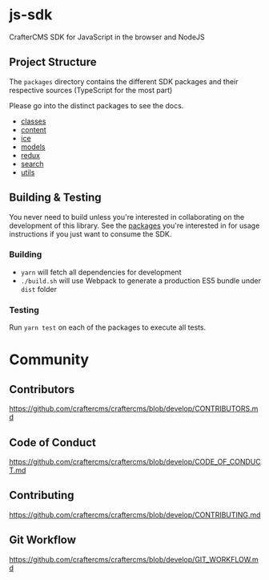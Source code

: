 # js-sdk
CrafterCMS SDK for JavaScript in the browser and NodeJS

## Project Structure

The `packages` directory contains the different SDK packages and their respective sources (TypeScript for the most part)

Please go into the distinct packages to see the docs.

- [classes](./packages/classes)
- [content](./packages/content)
- [ice](./packages/ice)
- [models](./packages/models)
- [redux](./packages/redux)
- [search](./packages/search)
- [utils](./packages/utils)

## Building & Testing

You never need to build unless you're interested in collaborating on the development of this library. See the [packages](./packages) you're interested in for usage instructions if you just want to consume the SDK.

### Building

- `yarn` will fetch all dependencies for development
- `./build.sh` will use Webpack to generate a production ES5 bundle under `dist` folder

### Testing

Run `yarn test` on each of the packages to execute all tests.

# Community
## Contributors
https://github.com/craftercms/craftercms/blob/develop/CONTRIBUTORS.md

## Code of Conduct
https://github.com/craftercms/craftercms/blob/develop/CODE_OF_CONDUCT.md

## Contributing
https://github.com/craftercms/craftercms/blob/develop/CONTRIBUTING.md

## Git Workflow
https://github.com/craftercms/craftercms/blob/develop/GIT_WORKFLOW.md
